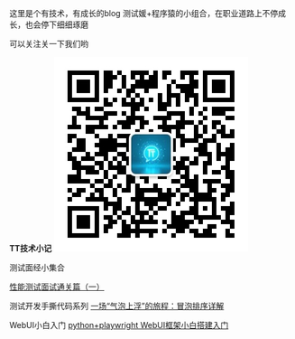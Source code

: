 这里是个有技术，有成长的blog
测试媛+程序猿的小组合，在职业道路上不停成长，也会停下细细琢磨

可以关注关一下我们哟

**TT技术小记**
![img.png](picture/qrcode_for_gh_646bd5758f26_344.jpg)

测试面经小集合

[性能测试面试通关篇（一）](https://github.com/tongli24471-maker/TT-Technology-collection/issues/1)

测试开发手撕代码系列
[一场“气泡上浮”的旅程：冒泡排序详解](https://github.com/tongli24471-maker/TT-Technology-collection/issues/4)

WebUI小白入门
[python+playwright WebUI框架小白搭建入门](https://github.com/tongli24471-maker/TT-Technology-collection/issues/2)
